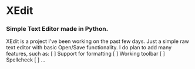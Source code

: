 # XEdit
### Simple Text Editor made in Python.

XEdit is a project I've been working on the past few days. Just a simple raw text editor with basic Open/Save functionality. I do plan to add many features, such as:
[ ] Support for formatting
[ ] Working toolbar
[ ] Spellcheck
[ ] ...
